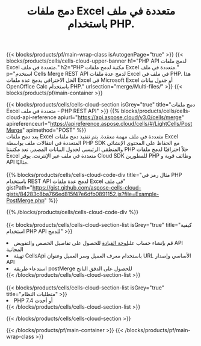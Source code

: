 ﻿---
title:  دمج ملفات Excel متعددة في ملف باستخدام PHP.
description:  Cloud APIs & SDKs لدمج ملفات Excel متعددة مع PHP
url: /ar/php/merge/multi-files/
---
{{< blocks/products/pf/main-wrap-class isAutogenPage="true" >}}
{{< blocks/products/cells/cells-cloud-upper-banner h1="PHP API لدمج ملفات Excel متعددة في ملف." h2="PHP مكتبة لدمج ملفات Excel متعددة في ملف." p="استخدم Cells Merge REST API لدمج عدة ملفات Excel في ملف في PHP. هذا الحل الاحترافي يدمج عدة ملفات Excel في Microsoft Excel أو جدول بيانات OpenOffice Calc باستخدام PHP." urlsection="merge/Multi-files/" >}}
{{< blocks/products/pf/main-container >}}

{{< blocks/products/cells/cells-cloud-section isGrey="true" title="دمج ملفات Excel متعددة في ملف - PHP REST API" >}}
{{% blocks/products/cells/cells-cloud-api-reference apiurl="https://api.aspose.cloud/v3.0/cells/merge" apireferenceurl="https://apireference.aspose.cloud/cells/#/LightCells/PostMerge" apimethod="POST" %}}
<br/>
يعد دمج ملفات Excel متعددة في ملف مهمة معقدة. يتم تنفيذ دمج ملفات Excel المتعددة في انتقالات ملف بواسطة PHP SDK مع الحفاظ على المحتوى الإنشائي والمنطقي الرئيسي لجدول البيانات المصدر. تعد مكتبتنا PHP حلاً احترافيًا لدمج ملفات Excel متعددة في ملف عبر الإنترنت. يوفر Cloud SDK للمطورين PHP وظائف قوية و API مثاليًا.
<br/>
<br/>
{{% blocks/products/cells/cells-cloud-code-div title="مثال رمز في PHP باستخدام REST API لدمج عدة ملفات Excel في ملف" gistPath="https://gist.github.com/aspose-cells-cloud-gists/84283c8ba766ed815f47e6dfb0891152.js?file=Example-PostMerge.php" %}}
  
{{% /blocks/products/cells/cells-cloud-code-div %}}
<br/>
<br/>
{{< blocks/products/cells/cells-cloud-section-list isGrey="true" title="كيفية استخدام PHP API للدمج" >}}
<li> قم بإنشاء حساب على<a href="https://dashboard.aspose.cloud/">لوحة القيادة</a> للحصول على تفاصيل الحصص والتفويض API المجانية</li>
<li>تهيئة CellsApi باستخدام معرف العميل وسر العميل وعنوان URL الأساسي وإصدار API</li>
<li>استدعاء طريقة postMerge للحصول على الدفق الناتج</li>
{{< /blocks/products/cells/cells-cloud-section-list >}}
<br/>
<br/>
{{< blocks/products/cells/cells-cloud-section-list isGrey="true" title="متطلبات النظام" >}}
<li>PHP 7.4 أو أحدث</li>
{{< /blocks/products/cells/cells-cloud-section-list >}}

{{< /blocks/products/cells/cells-cloud-section >}}

{{< /blocks/products/pf/main-container >}}
{{< /blocks/products/pf/main-wrap-class >}}
